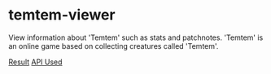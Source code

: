 # temtem-viewer

View information about 'Temtem' such as stats and patchnotes. 'Temtem' is an online game based on collecting creatures called 'Temtem'.

[Result](https://www.edwardwibowo.com/temtem-viewer/)
[API Used](https://temtem-api.mael.tech/)
